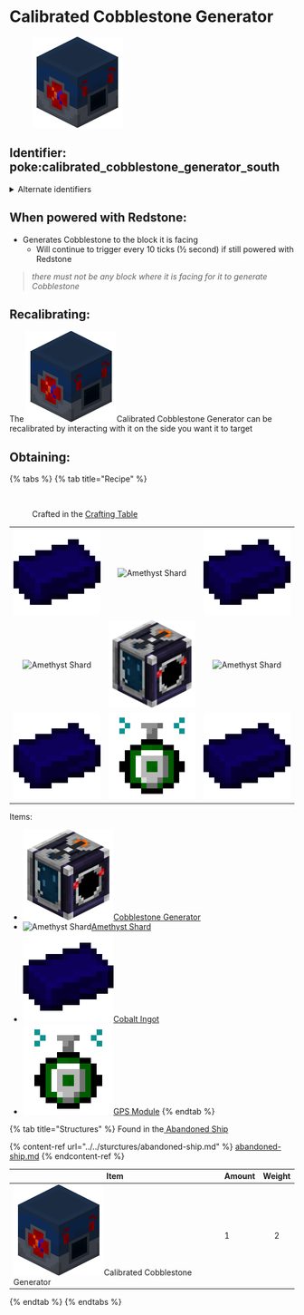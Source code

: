 # Calibrated Cobblestone Generator

<figure><img src="https://github.com/ItsMePok/PFE/blob/wikiAssets/Automation/calibrated_cobblestone_generator.png?raw=true" alt="Calibrated Cobbled Generator"><figcaption></figcaption></figure>

## Identifier: **poke:calibrated\_cobblestone\_generator\_south** <a href="#identifier" id="identifier"></a>

<details>

<summary>Alternate identifiers</summary>

poke:calibrated\_cobblestone\_generator\_up

poke:calibrated\_cobblestone\_generator\_down

poke:calibrated\_cobblestone\_generator\_north

poke:calibrated\_cobblestone\_generator\_south (default when dropped/crafting)

poke:calibrated\_cobblestone\_generator\_east

poke:calibrated\_cobblestone\_generator\_west

</details>

## When powered with <img src="https://minecraft.wiki/images/thumb/Redstone_Dust_JE2_BE2.png/150px-Redstone_Dust_JE2_BE2.png?8cf17" alt="" data-size="line">Redstone:

* Generates <img src="https://minecraft.wiki/images/thumb/Cobblestone.png/150px-Cobblestone.png?45867" alt="" data-size="line">Cobblestone to the block it is facing
  * Will continue to trigger every 10 ticks (½ second) if still powered with <img src="https://minecraft.wiki/images/thumb/Redstone_Dust_JE2_BE2.png/150px-Redstone_Dust_JE2_BE2.png?8cf17" alt="" data-size="line">Redstone

> _there must not be any block where it is facing for it to generate_ <img src="https://minecraft.wiki/images/thumb/Cobblestone.png/150px-Cobblestone.png?45867" alt="" data-size="line">_Cobblestone_

## Recalibrating:

The <img src="https://github.com/ItsMePok/PFE/blob/wikiAssets/Automation/calibrated_cobblestone_generator.png?raw=true" alt="" data-size="line">Calibrated Cobblestone Generator can be recalibrated by interacting with it on the side you want it to target

## Obtaining:

{% tabs %}
{% tab title="Recipe" %}
<figure><img src="https://minecraft.wiki/images/thumb/Crafting_Table_JE4_BE3.png/150px-Crafting_Table_JE4_BE3.png?5767f" alt=""><figcaption><p>Crafted in the <a href="https://minecraft.wiki/w/Crafting_Table">Crafting Table</a></p></figcaption></figure>

|                                                                                                     |                                                                                                           |                                                                                                     |
| :-------------------------------------------------------------------------------------------------: | :-------------------------------------------------------------------------------------------------------: | :-------------------------------------------------------------------------------------------------: |
|   ![Cobalt Ingot](https://github.com/ItsMePok/PFE/blob/wikiAssets/wikiMain/cobalt_ingot.png?raw=true)  |    ![Amethyst Shard](https://minecraft.wiki/images/Amethyst\_Shard\_JE2\_BE1.png?56555&20201111173100)    |   ![Cobalt Ingot](https://github.com/ItsMePok/PFE/blob/wikiAssets/wikiMain/cobalt_ingot.png?raw=true)  |
| ![Amethyst Shard](https://minecraft.wiki/images/Amethyst\_Shard\_JE2\_BE1.png?56555&20201111173100) | ![Cobblestone Generator](https://github.com/ItsMePok/PFE/blob/wikiAssets/blockRenders/CobblestoneGenerator.png) | ![Amethyst Shard](https://minecraft.wiki/images/Amethyst\_Shard\_JE2\_BE1.png?56555&20201111173100) |
|   ![Cobalt Ingot](https://github.com/ItsMePok/PFE/blob/wikiAssets/wikiMain/cobalt_ingot.png?raw=true)  |       ![GPS Module](https://github.com/ItsMePok/PFE/blob/wikiAssets/wikiMain/gps_module.png?raw=true)      |   ![Cobalt Ingot](https://github.com/ItsMePok/PFE/blob/wikiAssets/wikiMain/cobalt_ingot.png?raw=true)  |

Items:

* <img src="https://github.com/ItsMePok/PFE/blob/wikiAssets/blockRenders/CobblestoneGenerator.png" alt="Cobblestone Generator" data-size="line">[Cobblestone Generator](cobblestone-generator.md)
* <img src="https://minecraft.wiki/images/Amethyst_Shard_JE2_BE1.png?56555&#x26;20201111173100" alt="Amethyst Shard" data-size="line">[Amethyst Shard](https://minecraft.wiki/w/Amethyst\_Shard)
* <img src="https://github.com/ItsMePok/PFE/blob/wikiAssets/wikiMain/cobalt_ingot.png?raw=true" alt="Cobalt Ingot" data-size="line">[Cobalt Ingot](../../items/ingots/cobalt-ingot.md)
* <img src="https://github.com/ItsMePok/PFE/blob/wikiAssets/wikiMain/gps_module.png?raw=true" alt="GPS Module" data-size="line">[GPS Module](../../items/crafting-components/gps-module.md)
{% endtab %}

{% tab title="Structures" %}
Found in the[ Abandoned Ship](../../sturctures/abandoned-ship.md#barrel)

{% content-ref url="../../sturctures/abandoned-ship.md" %}
[abandoned-ship.md](../../sturctures/abandoned-ship.md)
{% endcontent-ref %}

| Item                                                                                                                                                 | Amount | Weight |
| ---------------------------------------------------------------------------------------------------------------------------------------------------- | ------ | :----: |
| <img src="https://github.com/ItsMePok/PFE/blob/wikiAssets/Automation/calibrated_cobblestone_generator.png?raw=true" alt="" data-size="line">Calibrated Cobblestone Generator  | 1      |    2   |
{% endtab %}
{% endtabs %}

